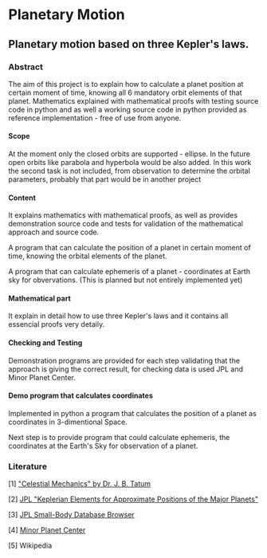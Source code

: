 # Planetary Motion

## Planetary motion based on three Kepler's laws. 

### Abstract

The aim of this project is to explain how to calculate a planet position at certain moment of time, knowing all 6 mandatory orbit elements of that planet.
Mathematics explained with mathematical proofs with testing source code in python and as well a working source code in python provided as reference implementation  - free of use from anyone. 

#### Scope
At the moment only the closed orbits are supported - ellipse. In the future open orbits like parabola and hyperbola would be also added. 
In this work the second task is not included, from observation to determine the orbital parameters, probably that part would be in another project

#### Content
It explains mathematics with mathematical proofs, as well as provides demonstration source code and tests for validation of the mathematical approach and source code.

A program that can calculate the position of a planet in certain moment of time, knowing the orbital elements of the planet. 

A program that can calculate ephemeris of a planet - coordinates at Earth sky for obvervations. (This is planned but not entirely implemented yet)

#### Mathematical part

It explain in detail how to use three Kepler's laws and it contains all essencial proofs very detaily.

#### Checking and Testing

Demonstration programs are provided for each step validating that the approach is giving the correct result, for checking data is used JPL and Minor Planet Center.

#### Demo program that calculates coordinates

Implemented in python a program that calculates the position of a planet as coordinates in 3-dimentional Space. 

Next step is to provide program that could calculate ephemeris, the coordinates at the Earth's Sky for observation of a planet. 

### Literature


[1] ["Celestial Mechanics" by Dr. J. B. Tatum](http://orca.phys.uvic.ca/~tatum/celmechs.html)

[2] [JPL "Keplerian Elements for Approximate Positions of the Major Planets"](https://ssd.jpl.nasa.gov/?planet_pos)

[3] [JPL Small-Body Database Browser](https://ssd.jpl.nasa.gov/sbdb.cgi)

[4] [Minor Planet Center](https://www.minorplanetcenter.net/)

[5] Wikipedia

